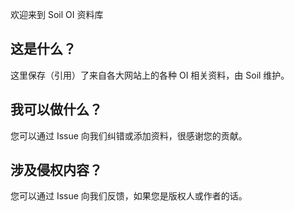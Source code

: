 欢迎来到 Soil OI 资料库

## 这是什么？

这里保存（引用）了来自各大网站上的各种 OI 相关资料，由 Soil 维护。

## 我可以做什么？

您可以通过 Issue 向我们纠错或添加资料，很感谢您的贡献。

## 涉及侵权内容？

您可以通过 Issue 向我们反馈，如果您是版权人或作者的话。
